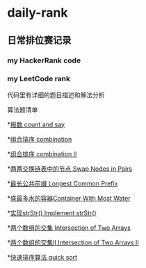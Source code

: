 # daily-rank

## 日常排位赛记录

### my HackerRank code

### my LeetCode rank

代码里有详细的题目描述和解法分析

算法题清单

*[报数 count and say](https://github.com/luoqifei/daily-rank/blob/master/leetcode/src/main/java/easy/CountAndSay.java)

*[组合排序 combination](https://github.com/luoqifei/daily-rank/blob/master/leetcode/src/main/java/medium/CombinationSum.java)

*[组合排序 combination II](https://github.com/luoqifei/daily-rank/blob/master/leetcode/src/main/java/medium/CombinationSum2.java)

*[两两交换链表中的节点 Swap Nodes in Pairs](https://github.com/luoqifei/daily-rank/blob/master/leetcode/src/main/java/medium/SwapPairs.java)

*[最长公共前缀 Longest Common Prefix](https://github.com/luoqifei/daily-rank/blob/master/leetcode/src/main/java/easy/LongestCommonPrefix.java)

*[盛最多水的容器Container With Most Water](https://github.com/luoqifei/daily-rank/blob/master/leetcode/src/main/java/medium/MaxArea.java)

*[实现strStr() Implement strStr()](https://github.com/luoqifei/daily-rank/blob/master/leetcode/src/main/java/easy/IndexOf.java)

*[两个数组的交集 Intersection of Two Arrays](https://github.com/luoqifei/daily-rank/blob/master/leetcode/src/main/java/easy/Intersection.java)

*[两个数组的交集II Intersection of Two Arrays II](https://github.com/luoqifei/daily-rank/blob/master/leetcode/src/main/java/easy/Intersect2.java)

*[快速排序算法 quick sort](https://github.com/luoqifei/daily-rank/blob/master/algorithm/src/main/java/QuickSort.java)


